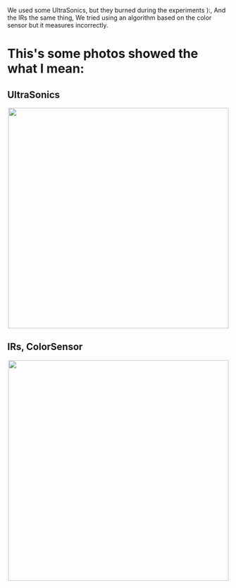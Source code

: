 We used some UltraSonics, but they burned during the experiments ):, 
And the IRs the same thing, We tried using an algorithm based on the color sensor but it measures incorrectly.

This's some photos showed the what I mean:
=========================================
## UltraSonics

<p align="center">
  <img src="https://github.com/user-attachments/assets/317b1b24-3fd6-4d9d-9086-a822926bb834" width="500">
</p>

## IRs, ColorSensor

<p align="center">
  <img src="https://github.com/user-attachments/assets/1521a3a6-c4a5-4144-9fb0-0907f7e61413" width="500">
</p>

